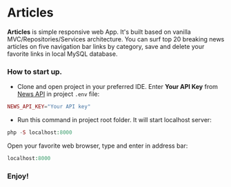 # Articles

**Articles** is simple responsive web App.
It's built based on vanilla MVC/Repositories/Services architecture.
You can surf top 20 breaking news articles on five navigation bar links by category,
save and delete your favorite links in local MySQL database.

### How to start up.

- Clone and open project in your preferred IDE.
  Enter **Your API Key** from [News API](https://newsapi.org) in project `.env` file:

```php
NEWS_API_KEY="Your API key"
```

- Run this command in project root folder. It will start localhost server:

```php
php -S localhost:8000
```

Open your favorite web browser, type and enter in address bar:

```php
localhost:8000
```

### Enjoy!
